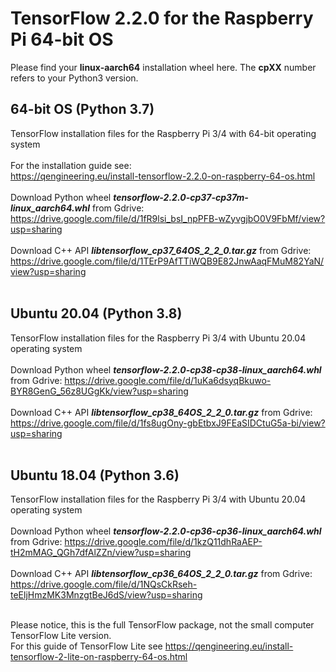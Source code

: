 # TensorFlow 2.2.0 for the Raspberry Pi 64-bit OS
Please find your **linux-aarch64** installation wheel here. The **cpXX** number refers to your Python3 version.<br/>
## 64-bit OS (Python 3.7)
TensorFlow installation files for the Raspberry Pi 3/4 with 64-bit operating system
<br/><br/>
For the installation guide see: <br/>
https://qengineering.eu/install-tensorflow-2.2.0-on-raspberry-64-os.html <br/><br/>
Download Python wheel ***tensorflow-2.2.0-cp37-cp37m-linux_aarch64.whl*** from Gdrive: https://drive.google.com/file/d/1fR9lsi_bsI_npPFB-wZyvgjbO0V9FbMf/view?usp=sharing <br/><br/>
Download C++ API ***libtensorflow_cp37_64OS_2_2_0.tar.gz*** from Gdrive: https://drive.google.com/file/d/1TErP9AfTTiWQB9E82JnwAaqFMuM82YaN/view?usp=sharing <br/><br/>
## Ubuntu 20.04 (Python 3.8)
TensorFlow installation files for the Raspberry Pi 3/4 with Ubuntu 20.04 operating system <br/><br/>
Download Python wheel ***tensorflow-2.2.0-cp38-cp38-linux_aarch64.whl*** from Gdrive: https://drive.google.com/file/d/1uKa6dsyqBkuwo-BYR8GenG_56z8UGgKk/view?usp=sharing <br/><br/>
Download C++ API ***libtensorflow_cp38_64OS_2_2_0.tar.gz*** from Gdrive:<br/>
https://drive.google.com/file/d/1fs8ugOny-gbEtbxJ9FEaSIDCtuG5a-bi/view?usp=sharing <br/><br/>
## Ubuntu 18.04 (Python 3.6)
TensorFlow installation files for the Raspberry Pi 3/4 with Ubuntu 20.04 operating system <br/><br/>
Download Python wheel ***tensorflow-2.2.0-cp36-cp36-linux_aarch64.whl*** from Gdrive: https://drive.google.com/file/d/1kzQ11dhRaAEP-tH2mMAG_QGh7dfAlZZn/view?usp=sharing <br/><br/>
Download C++ API ***libtensorflow_cp36_64OS_2_2_0.tar.gz*** from Gdrive:<br/>
https://drive.google.com/file/d/1NQsCkRseh-teEljHmzMK3MnzgtBeJ6dS/view?usp=sharing <br/><br/>


Please notice, this is the full TensorFlow package, not the small computer TensorFlow Lite version.<br/>
For this guide of TensorFlow Lite see https://qengineering.eu/install-tensorflow-2-lite-on-raspberry-64-os.html <br/>
